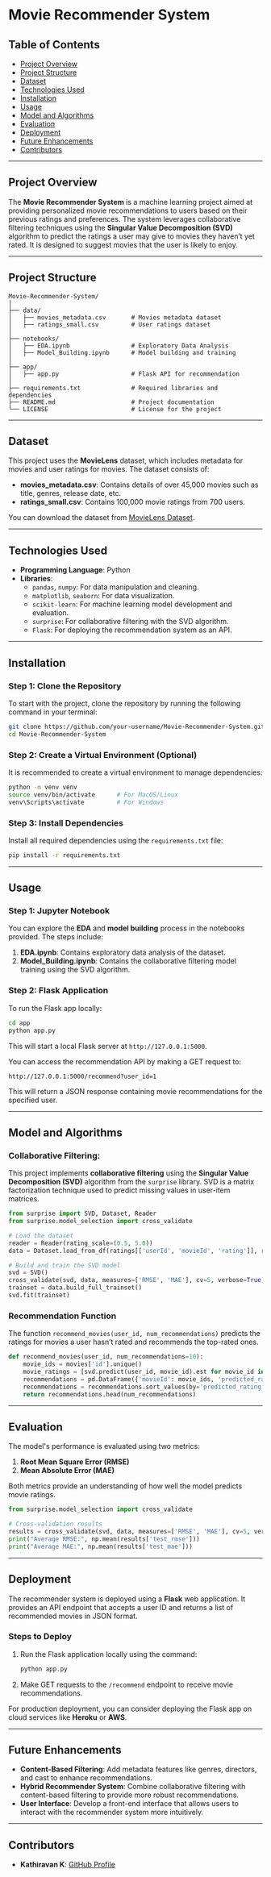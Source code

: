 # **Movie Recommender System**

## **Table of Contents**
- [Project Overview](#project-overview)
- [Project Structure](#project-structure)
- [Dataset](#dataset)
- [Technologies Used](#technologies-used)
- [Installation](#installation)
- [Usage](#usage)
- [Model and Algorithms](#model-and-algorithms)
- [Evaluation](#evaluation)
- [Deployment](#deployment)
- [Future Enhancements](#future-enhancements)
- [Contributors](#contributors)

---

## **Project Overview**
The **Movie Recommender System** is a machine learning project aimed at providing personalized movie recommendations to users based on their previous ratings and preferences. The system leverages collaborative filtering techniques using the **Singular Value Decomposition (SVD)** algorithm to predict the ratings a user may give to movies they haven’t yet rated. It is designed to suggest movies that the user is likely to enjoy.

---

## **Project Structure**

```
Movie-Recommender-System/
│
├── data/
│   ├── movies_metadata.csv       # Movies metadata dataset
│   ├── ratings_small.csv         # User ratings dataset
│
├── notebooks/
│   ├── EDA.ipynb                 # Exploratory Data Analysis
│   ├── Model_Building.ipynb      # Model building and training
│
├── app/
│   ├── app.py                    # Flask API for recommendation
│
├── requirements.txt              # Required libraries and dependencies
├── README.md                     # Project documentation
└── LICENSE                       # License for the project
```

---

## **Dataset**
This project uses the **MovieLens** dataset, which includes metadata for movies and user ratings for movies. The dataset consists of:
- **movies_metadata.csv**: Contains details of over 45,000 movies such as title, genres, release date, etc.
- **ratings_small.csv**: Contains 100,000 movie ratings from 700 users.

You can download the dataset from [MovieLens Dataset](https://grouplens.org/datasets/movielens/latest/).

---

## **Technologies Used**
- **Programming Language**: Python
- **Libraries**:
  - `pandas`, `numpy`: For data manipulation and cleaning.
  - `matplotlib`, `seaborn`: For data visualization.
  - `scikit-learn`: For machine learning model development and evaluation.
  - `surprise`: For collaborative filtering with the SVD algorithm.
  - `Flask`: For deploying the recommendation system as an API.

---

## **Installation**

### **Step 1: Clone the Repository**
To start with the project, clone the repository by running the following command in your terminal:
```bash
git clone https://github.com/your-username/Movie-Recommender-System.git
cd Movie-Recommender-System
```

### **Step 2: Create a Virtual Environment (Optional)**
It is recommended to create a virtual environment to manage dependencies:
```bash
python -m venv venv
source venv/bin/activate      # For MacOS/Linux
venv\Scripts\activate         # For Windows
```

### **Step 3: Install Dependencies**
Install all required dependencies using the `requirements.txt` file:
```bash
pip install -r requirements.txt
```

---

## **Usage**

### **Step 1: Jupyter Notebook**
You can explore the **EDA** and **model building** process in the notebooks provided. The steps include:
1. **EDA.ipynb**: Contains exploratory data analysis of the dataset.
2. **Model_Building.ipynb**: Contains the collaborative filtering model training using the SVD algorithm.

### **Step 2: Flask Application**
To run the Flask app locally:
```bash
cd app
python app.py
```
This will start a local Flask server at `http://127.0.0.1:5000`.

You can access the recommendation API by making a GET request to:
```
http://127.0.0.1:5000/recommend?user_id=1
```
This will return a JSON response containing movie recommendations for the specified user.

---

## **Model and Algorithms**

### **Collaborative Filtering**:  
This project implements **collaborative filtering** using the **Singular Value Decomposition (SVD)** algorithm from the `surprise` library. SVD is a matrix factorization technique used to predict missing values in user-item matrices.

```python
from surprise import SVD, Dataset, Reader
from surprise.model_selection import cross_validate

# Load the dataset
reader = Reader(rating_scale=(0.5, 5.0))
data = Dataset.load_from_df(ratings[['userId', 'movieId', 'rating']], reader)

# Build and train the SVD model
svd = SVD()
cross_validate(svd, data, measures=['RMSE', 'MAE'], cv=5, verbose=True)
trainset = data.build_full_trainset()
svd.fit(trainset)
```

### **Recommendation Function**
The function `recommend_movies(user_id, num_recommendations)` predicts the ratings for movies a user hasn’t rated and recommends the top-rated ones.

```python
def recommend_movies(user_id, num_recommendations=10):
    movie_ids = movies['id'].unique()
    movie_ratings = [svd.predict(user_id, movie_id).est for movie_id in movie_ids]
    recommendations = pd.DataFrame({'movieId': movie_ids, 'predicted_rating': movie_ratings})
    recommendations = recommendations.sort_values(by='predicted_rating', ascending=False)
    return recommendations.head(num_recommendations)
```

---

## **Evaluation**
The model's performance is evaluated using two metrics:
1. **Root Mean Square Error (RMSE)**
2. **Mean Absolute Error (MAE)**

Both metrics provide an understanding of how well the model predicts movie ratings.

```python
from surprise.model_selection import cross_validate

# Cross-validation results
results = cross_validate(svd, data, measures=['RMSE', 'MAE'], cv=5, verbose=True)
print("Average RMSE:", np.mean(results['test_rmse']))
print("Average MAE:", np.mean(results['test_mae']))
```

---

## **Deployment**
The recommender system is deployed using a **Flask** web application. It provides an API endpoint that accepts a user ID and returns a list of recommended movies in JSON format.

### **Steps to Deploy**
1. Run the Flask application locally using the command:
   ```bash
   python app.py
   ```

2. Make GET requests to the `/recommend` endpoint to receive movie recommendations.

For production deployment, you can consider deploying the Flask app on cloud services like **Heroku** or **AWS**.

---

## **Future Enhancements**
- **Content-Based Filtering**: Add metadata features like genres, directors, and cast to enhance recommendations.
- **Hybrid Recommender System**: Combine collaborative filtering with content-based filtering to provide more robust recommendations.
- **User Interface**: Develop a front-end interface that allows users to interact with the recommender system more intuitively.

---

## **Contributors**
- **Kathiravan K**: [GitHub Profile](https://github.com/kathir-btech)

